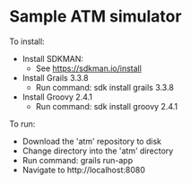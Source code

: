 # Sample ATM simulator

To install: 
* Install SDKMAN:
  * See https://sdkman.io/install
* Install Grails 3.3.8
  * Run command: sdk install grails 3.3.8
* Install Groovy 2.4.1
  * Run command: sdk install groovy 2.4.1

To run:
* Download the 'atm' repository to disk
* Change directory into the 'atm' directory
* Run command: grails run-app
* Navigate to http://localhost:8080


